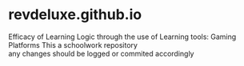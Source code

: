 # revdeluxe.github.io
Efficacy of Learning Logic through the use of Learning tools: Gaming Platforms
This a schoolwork repository<br>
any changes should be logged or commited accordingly
